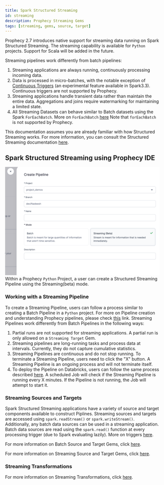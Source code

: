 ```yaml
---
title: Spark Structured Streaming
id: streaming
description: Prophecy Streaming Gems
tags: [streaming, gems, source, target]
---
```


Prophecy 2.7 introduces native support for streaming data running on Spark Structured Streaming. The streaming capability is available for `Python` projects. Support for Scala will be added in the future.

Streaming pipelines work differently from batch pipelines:

1. Streaming applications are always running, continuously processing incoming data.
2. Data is processed in micro-batches, with the notable exception of [Continuous Triggers](https://spark.apache.org/docs/latest/structured-streaming-programming-guide.html#continuous-processing) (an experimental feature available in Spark3.3). Continuous triggers are not supported by Prophecy.
3. Streaming applications handle transient data rather than maintain the entire data. Aggregations and joins require watermarking for maintaining a limited state.
4. All Streaming Datasets can behave similar to Batch datasets using the Spark `ForEachBatch`. More on `ForEachBatch` [here](https://spark.apache.org/docs/3.1.1/api/python/reference/api/pyspark.sql.streaming.DataStreamWriter.foreachBatch.html) Note that `forEachBatch` is not supported by Prophecy.

This documentation assumes you are already familiar with how Structured Streaming works. For more information, you can consult the Structured Streaming documentation [here](https://spark.apache.org/docs/latest/structured-streaming-programming-guide.html).

## Spark Structured Streaming using Prophecy IDE

![How to Create Streaming Pipeline](./img/create-streaming-pipeline.png)
Within a Prophecy `Python` Project, a user can create a Structured Streaming Pipeline using the Streaming(beta) mode.

### Working with a Streaming Pipeline

To create a Streaming Pipeline, users can follow a process similar to creating a Batch Pipeline in a `Python` project. For more on Pipeline creation and understanding Prophecy pipelines, please check [this](/concepts/pipeline) link. Streaming Pipelines work differently from Batch Pipelines in the following ways:

1. Partial runs are not supported for streaming applications. A partial run is only allowed on a `Streaming Target` Gem.
2. Streaming pipelines are long-running tasks and process data at intervals. Currently, they do not capture cumulative statistics.
3. Streaming Pipelines are continuous and do not stop running. To terminate a Streaming Pipeline, users need to click the "X" button. A Streaming Pipeline is an ongoing process and will not terminate itself.
4. To deploy the Pipeline on Databricks, users can follow the same process described [here](/low-code-jobs/databricks-jobs). A scheduled Job will check if the Streaming Pipeline is running every X minutes. If the Pipeline is not running, the Job will attempt to start it.

### Streaming Sources and Targets

Spark Structured Streaming applications have a variety of source and target components available to construct Piplines. Streaming sources and targets are accessed using `spark.readStream()` or `spark.writeStream()`. Additionally, any batch data sources can be used in a streaming application. Batch data sources are read using the `spark.read()` function at every processing trigger (due to Spark evaluating lazily). More on triggers [here](https://spark.apache.org/docs/latest/structured-streaming-programming-guide.html#triggers).

For more information on Batch Source and Target Gems, click [here](/low-code-spark/gems/source-target/source-target.md).

For more information on Streaming Source and Target Gems, click [here](/low-code-spark/spark-streaming/streaming-source-gem).

### Streaming Transformations

For more information on Streaming Transformations, click [here](/low-code-spark/spark-streaming/streaming-transformations).
